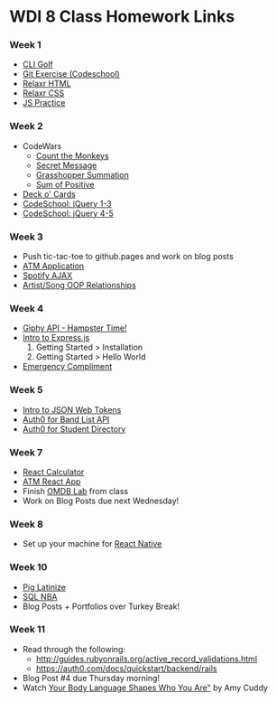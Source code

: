 # WDI 8 Class Homework Links

### Week 1
- [CLI Golf](https://github.com/generalassembly-atx/cli_golf)
- [Git Exercise (Codeschool)](https://try.github.io/levels/1/challenges/1)
- [Relaxr HTML](https://github.com/generalassembly-atx/relaxr_html)
- [Relaxr CSS](https://github.com/generalassembly-atx/relaxr_css)
- [JS Practice](https://www.youtube.com/watch?v=Bv_5Zv5c-Ts)

### Week 2
- CodeWars
  - [Count the Monkeys](https://www.codewars.com/kata/count-the-monkeys/train/javascript)
  - [Secret Message](https://www.codewars.com/kata/jennys-secret-message/train/javascript)
  - [Grasshopper Summation](https://www.codewars.com/kata/grasshopper-summation)
  - [Sum of Positive](https://www.codewars.com/kata/sum-of-positive)
- [Deck o' Cards](https://github.com/generalassembly-atx/deck_of_cards)
- [CodeSchool: jQuery 1-3](https://www.codeschool.com/courses/try-jquery)
- [CodeSchool: jQuery 4-5](https://www.codeschool.com/courses/try-jquery)

### Week 3
- Push tic-tac-toe to github.pages and work on blog posts
- [ATM Application](https://github.com/generalassembly-atx/atm_application)
- [Spotify AJAX](https://github.com/ga-wdi-exercises/spotify-me)
- [Artist/Song OOP Relationships](https://github.com/generalassembly-atx/music_artist_oop_relationships)

### Week 4
- [Giphy API - Hampster Time!](https://github.com/generalassembly-atx/giphy_api)
- [Intro to Express.js](https://expressjs.com/)
  1. Getting Started > Installation
  2. Getting Started > Hello World
- [Emergency Compliment](https://github.com/generalassembly-atx/random-compliment-ajax)

### Week 5
- [Intro to JSON Web Tokens](https://jwt.io/introduction/)
- [Auth0 for Band List API](https://github.com/generalassembly-atx/band-list-frontend-auth0)
- [Auth0 for Student Directory](https://github.com/generalassembly-atx/student-directory-api-auth0)

### Week 7
- [React Calculator](https://github.com/generalassembly-atx/react-calculator/tree/master)
- [ATM React App](https://github.com/generalassembly-atx/atm-react)
- Finish [OMDB Lab](https://github.com/ga-wdi-exercises/react-omdb) from class
- Work on Blog Posts due next Wednesday!

### Week 8
- Set up your machine for [React Native](https://facebook.github.io/react-native/docs/getting-started.html#content)

### Week 10
- [Pig Latinize](https://github.com/generalassembly-atx/pig-latinize)
- [SQL NBA](https://github.com/generalassembly-atx/sql_nba_db)
- Blog Posts + Portfolios over Turkey Break!

### Week 11
- Read through the following:
  * http://guides.rubyonrails.org/active_record_validations.html
  * https://auth0.com/docs/quickstart/backend/rails
- Blog Post #4 due Thursday morning!
- Watch [Your Body Language Shapes Who You Are"](https://www.ted.com/speakers/amy_cuddy) by Amy Cuddy
